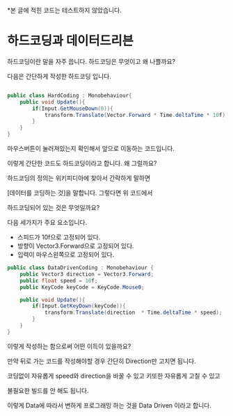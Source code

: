 *본 글에 적힌 코드는 테스트하지 않았습니다.

# 하드코딩과 데이터드리븐
 
하드코딩이란 말을 자주 씁니다. 하드코딩은 무엇이고 왜 나쁠까요?

다음은 간단하게 작성한 하드코딩 입니다.

```csharp

public class HardCoding : Monobehaviour{
	public void Update(){	
		if(Input.GetMouseDown(0)){
			transform.Translate(Vector.Forward * Time.deltaTime * 10f);
		}
	}
}
```

 마우스버튼이 눌러져있는지 확인해서 앞으로 이동하는 코드입니다.

이렇게 간단한 코드도 하드코딩이라고 합니다. 왜 그럴까요?

하드코딩의 정의는 위키피디아에 찾아서 간략하게 말하면 

[데이터를 코딩하는 것]을 말합니다. 그렇다면 위 코드에서

하드코딩되어 있는 것은 무엇일까요? 

다음 세가지가 주요 요소입니다.

- 스피드가 10f으로 고정되어 있다.
- 방향이 Vector3.Forward으로 고정되어 있다.
- 입력이 마우스왼쪽으로 고정되어 있다.

```csharp 
public class DataDrivenCoding : Monobehaviour {
	public Vector3 direction = Vector3.Forward;
	public float speed = 10f;
	public KeyCode keyCode = KeyCode.Mouse0;

	public void Update(){
		if(Input.GetKeyDown(keyCode)){
			transform.Translate(direction  * Time.deltaTime * speed);
		}
	}
}
```

이렇게 작성하는 함으로써 어떤 이득이 있을까요?

만약 뒤로 가는 코드를 작성해야할 경우 간단히 Direction만 고치면 됩니다.

코딩없이 자유롭게 speed와 direction을 바꿀 수 있고 키또한 자유롭게 고칠 수 있고

불필요한 빌드를 안 해도 됩니다.

이렇게 Data에 따라서 변하게 프로그래밍 하는 것을 Data Driven 이라고 합니다.
